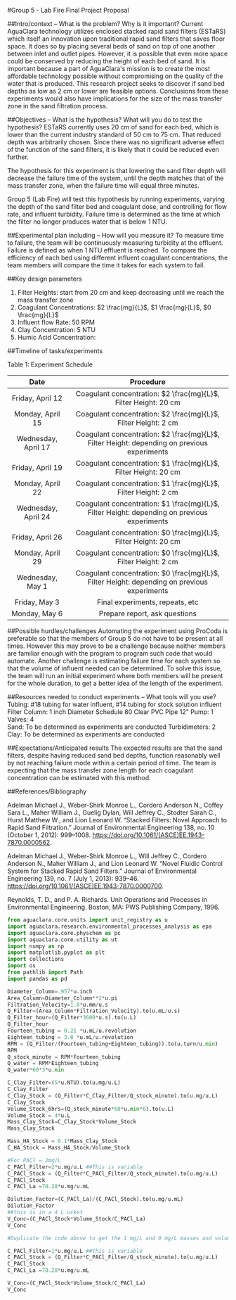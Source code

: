 #Group 5 - Lab Fire Final Project Proposal

##Intro/context – What is the problem? Why is it important?
Current AguaClara technology utilizes enclosed stacked rapid sand filters (ESTaRS) which itself an innovation upon traditional rapid sand filters that saves floor space. It does so by placing several beds of sand on top of one another between inlet and outlet pipes. However, it is possible that even more space could be conserved by reducing the height of each bed of sand. It is important because a part of AguaClara's mission is to create the most affordable technology possible without compromising on the quality of the water that is produced. This research project seeks to discover if sand bed depths as low as 2 cm or lower are feasible options. Conclusions from these experiments would also have implications for the size of the mass transfer zone in the sand filtration process.

##Objectives – What is the hypothesis? What will you do to test the hypothesis?
ESTaRS currently uses 20 cm of sand for each bed, which is lower than the current industry standard of 50 cm to 75 cm. That reduced depth was arbitrarily chosen. Since there was no significant adverse effect of the function of the sand filters, it is likely that it could be reduced even further.

The hypothesis for this experiment is that lowering the sand filter depth will decrease the failure time of the system, until the depth matches that of the mass transfer zone, when the failure time will equal three minutes.

Group 5 (Lab Fire) will test this hypothesis by running experiments, varying the depth of the sand filter bed and coagulant dose, and controlling for flow rate, and influent turbidity. Failure time is determined as the time at which the filter no longer produces water that is below 1 NTU.

##Experimental plan including – How will you measure it?
To measure time to failure, the team will be continuously measuring turbidity at the effluent. Failure is defined as when 1 NTU effluent is reached. To compare the efficiency of each bed using different influent coagulant concentrations, the team members will compare the time it takes for each system to fail.

##Key design parameters
1. Filter Heights: start from 20 cm and keep decreasing until we reach the mass transfer zone
2. Coagulant Concentrations: $2 \frac{mg}{L}$, $1 \frac{mg}{L}$, $0 \frac{mg}{L}$
3. Influent flow Rate: 50 RPM
4. Clay Concentration: 5 NTU
5. Humic Acid Concentration:


##Timeline of tasks/experiments

Table 1: Experiment Schedule

| Date | Procedure |
|:--------:|:-----:|
| Friday, April 12 | Coagulant concentration: $2 \frac{mg}{L}$, Filter Height: 20 cm |
| Monday, April 15 |Coagulant concentration: $2 \frac{mg}{L}$, Filter Height: 2 cm |
| Wednesday, April 17 | Coagulant concentration: $2 \frac{mg}{L}$, Filter Height: depending on previous experiments |
| Friday, April 19 | Coagulant concentration: $1 \frac{mg}{L}$, Filter Height: 20 cm |
| Monday, April 22 | Coagulant concentration: $1 \frac{mg}{L}$, Filter Height: 2 cm |
| Wednesday, April 24 | Coagulant concentration: $1 \frac{mg}{L}$, Filter Height: depending on previous experiments |
| Friday, April 26 | Coagulant concentration: $0 \frac{mg}{L}$, Filter Height: 20 cm |
| Monday, April 29 | Coagulant concentration: $0 \frac{mg}{L}$, Filter Height: 2 cm |
| Wednesday, May 1 | Coagulant concentration: $0 \frac{mg}{L}$, Filter Height: depending on previous experiments |
| Friday, May 3 | Final experiments, repeats, etc |
| Monday, May 6 | Prepare report, ask questions |


##Possible hurdles/challenges
Automating the experiment using ProCoda is preferable so that the members of Group 5 do not have to be present at all times. However this may prove to be a challenge because neither members are familiar enough with the program to program such code that would automate. Another challenge is estimating failure time for each system so that the volume of influent needed can be determined. To solve this issue, the team will run an initial experiment where both members will be present for the whole duration, to get a better idea of the length of the experiment.


##Resources needed to conduct experiments – What tools will you use?
Tubing: #18 tubing for water influent, #14 tubing for stock solution influent
Filter Column: 1 inch Diameter Schedule 80 Clear PVC Pipe 12"
Pump: 1
Valves: 4   
Sand: To be determined as experiments are conducted
Turbidimeters: 2
Clay: To be determined as experiments are conducted

##Expectations/Anticipated results
The expected results are that the sand filters, despite having reduced sand bed depths, function reasonably well by not reaching failure mode within a certain period of time. The team is expecting that the mass transfer zone length for each coagulant concentration can be estimated with this method.

##References/Bibliography

Adelman Michael J., Weber-Shirk Monroe L., Cordero Anderson N., Coffey Sara L., Maher William J., Guelig Dylan, Will Jeffrey C., Stodter Sarah C., Hurst Matthew W., and Lion Leonard W. “Stacked Filters: Novel Approach to Rapid Sand Filtration.” Journal of Environmental Engineering 138, no. 10 (October 1, 2012): 999–1008. https://doi.org/10.1061/(ASCE)EE.1943-7870.0000562.

Adelman Michael J., Weber-Shirk Monroe L., Will Jeffrey C., Cordero Anderson N., Maher William J., and Lion Leonard W. “Novel Fluidic Control System for Stacked Rapid Sand Filters.” Journal of Environmental Engineering 139, no. 7 (July 1, 2013): 939–46. https://doi.org/10.1061/(ASCE)EE.1943-7870.0000700.

Reynolds, T. D., and P. A. Richards. Unit Operations and Processes in Environmental Engineering. Boston, MA: PWS Publishing Company, 1996.

```python
from aguaclara.core.units import unit_registry as u
import aguaclara.research.environmental_processes_analysis as epa
import aguaclara.core.physchem as pc
import aguaclara.core.utility as ut
import numpy as np
import matplotlib.pyplot as plt
import collections
import os
from pathlib import Path
import pandas as pd

Diameter_Column=.957*u.inch
Area_Column=Diameter_Column**2*u.pi
Filtration_Velocity=1.8*u.mm/u.s
Q_Filter=(Area_Column*Filtration_Velocity).to(u.mL/u.s)
Q_Filter_hour=(Q_Filter*3600*u.s).to(u.L)
Q_Filter_hour
Fourteen_tubing = 0.21 *u.mL/u.revolution
Eighteen_tubing = 3.8 *u.mL/u.revolution
RPM = (Q_Filter/(Fourteen_tubing+Eighteen_tubing)).to(u.turn/u.min)
RPM
Q_stock_minute = RPM*Fourteen_tubing
Q_water = RPM*Eighteen_tubing
Q_water*60*3*u.min

C_Clay_Filter=(5*u.NTU).to(u.mg/u.L)
C_Clay_Filter
C_Clay_Stock = (Q_Filter*C_Clay_Filter/Q_stock_minute).to(u.mg/u.L)
C_Clay_Stock
Volume_Stock_6hrs=(Q_stock_minute*60*u.min*6).to(u.L)
Volume_Stock = 4*u.L
Mass_Clay_Stock=C_Clay_Stock*Volume_Stock
Mass_Clay_Stock

Mass_HA_Stock = 0.1*Mass_Clay_Stock
C_HA_Stock = Mass_HA_Stock/Volume_Stock

#For PACl = 2mg/L
C_PACl_Filter=2*u.mg/u.L ##This is variable
C_PACl_Stock = (Q_Filter*C_PACl_Filter/Q_stock_minute).to(u.mg/u.L)
C_PACl_Stock
C_PACl_La =70.28*u.mg/u.mL

Dilution_Factor=(C_PACl_La)/(C_PACl_Stock).to(u.mg/u.mL)
Dilution_Factor
##this is in a 4 L ucket
V_Conc=(C_PACl_Stock*Volume_Stock/C_PACl_La)
V_Conc

#Duplicate the code above to get the 1 mg/L and 0 mg/L masses and volumes for the stock solutions

C_PACl_Filter=1*u.mg/u.L ##This is variable
C_PACl_Stock = (Q_Filter*C_PACl_Filter/Q_stock_minute).to(u.mg/u.L)
C_PACl_Stock
C_PACl_La =70.28*u.mg/u.mL

V_Conc=(C_PACl_Stock*Volume_Stock/C_PACl_La)
V_Conc


```
